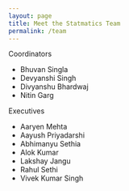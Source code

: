 ```yaml
---
layout: page
title: Meet the Statmatics Team
permalink: /team
---
```


Coordinators
* Bhuvan Singla
* Devyanshi Singh
* Divyanshu Bhardwaj
* Nitin Garg

Executives
* Aaryen Mehta
* Aayush Priyadarshi
* Abhimanyu Sethia
* Alok Kumar
* Lakshay Jangu
* Rahul Sethi
* Vivek Kumar Singh

